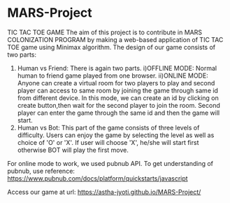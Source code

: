 # MARS-Project
TIC TAC TOE GAME
The aim of this project is to contribute in MARS COLONIZATION PROGRAM by making a web-based application of TIC TAC TOE game using Minimax algorithm.
The design of our game consists of two parts:
1. Human vs Friend: There is again two parts.
i)OFFLINE MODE: Normal human to friend game played from one browser. 
ii)ONLINE MODE: Anyone can create a virtual room for two players to play and second player can access to same room by joining the game through same id from different device. 
In this mode, we can create an id by clicking on create button,then wait for the second player to join the room. Second player can enter the game through the same id and then the game will start.
2. Human vs Bot: This part of the game consists of three levels of difficulty. Users can enjoy the game by selecting the level as well as choice of 'O' or 'X'. If user will choose 'X', he/she will start first otherwise BOT will play the first move.

For online mode to work, we used pubnub API.
To get understanding of pubnub, use reference: https://www.pubnub.com/docs/platform/quickstarts/javascript

Access our game at url: https://astha-jyoti.github.io/MARS-Project/
